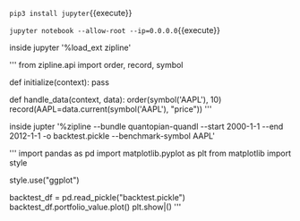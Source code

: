 `pip3 install jupyter`{{execute}}

`jupyter notebook --allow-root --ip=0.0.0.0`{{execute}}


inside jupyter
'%load_ext zipline'


'''
from zipline.api import order, record, symbol

def initialize(context):
    pass

def handle_data(context, data):
    order(symbol('AAPL'), 10)
    record(AAPL=data.current(symbol('AAPL'), "price"))
'''

inside jupter
'%zipline --bundle quantopian-quandl --start 2000-1-1 --end 2012-1-1 -o backtest.pickle --benchmark-symbol AAPL'

'''
import pandas as pd
import matplotlib.pyplot as plt
from matplotlib import style

style.use("ggplot")

backtest_df = pd.read_pickle("backtest.pickle")
backtest_df.portfolio_value.plot()
plt.show|()
'''